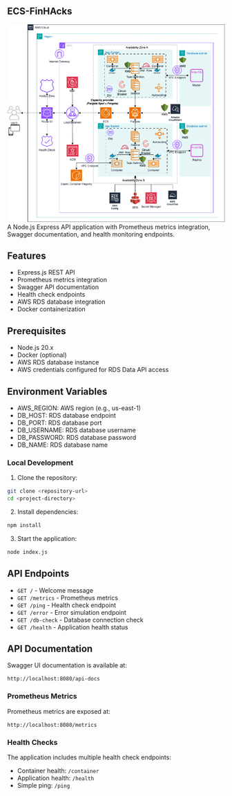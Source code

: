 ## ECS-FinHAcks 
![ARCH](docs/ECS-Finhack.png)
A Node.js Express API application with Prometheus metrics integration, Swagger documentation, and health monitoring endpoints.

## Features

- Express.js REST API
- Prometheus metrics integration
- Swagger API documentation
- Health check endpoints
- AWS RDS database integration
- Docker containerization

## Prerequisites

- Node.js 20.x
- Docker (optional)
- AWS RDS database instance
- AWS credentials configured for RDS Data API access

## Environment Variables

- AWS_REGION: AWS region (e.g., us-east-1)
- DB_HOST: RDS database endpoint
- DB_PORT: RDS database port
- DB_USERNAME: RDS database username
- DB_PASSWORD: RDS database password
- DB_NAME: RDS database name

### Local Development

1. Clone the repository:

```bash
git clone <repository-url>
cd <project-directory>
```

2. Install dependencies:
```bash
npm install
```

3. Start the application:
```bash
node index.js
```

## API Endpoints

- `GET /` - Welcome message
- `GET /metrics` - Prometheus metrics
- `GET /ping` - Health check endpoint
- `GET /error` - Error simulation endpoint
- `GET /db-check` - Database connection check
- `GET /health` - Application health status

## API Documentation

Swagger UI documentation is available at:
```
http://localhost:8080/api-docs
```
### Prometheus Metrics

Prometheus metrics are exposed at:
```
http://localhost:8080/metrics
```

### Health Checks

The application includes multiple health check endpoints:
- Container health: `/container`
- Application health: `/health`
- Simple ping: `/ping`
